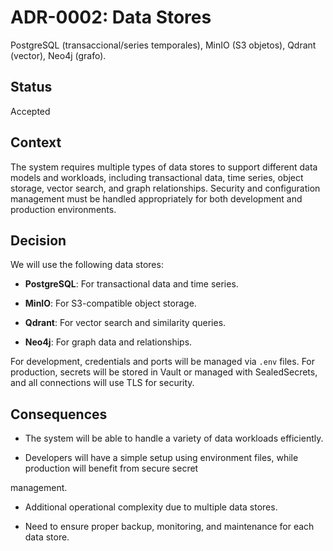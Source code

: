 # ADR-0002: Data Stores

PostgreSQL (transaccional/series temporales), MinIO (S3 objetos), Qdrant (vector), Neo4j (grafo).

## Status

Accepted

## Context

The system requires multiple types of data stores to support different data models and workloads, including
transactional data, time series, object storage, vector search, and graph relationships. Security and configuration
management must be handled appropriately for both development and production environments.

## Decision

We will use the following data stores:

- **PostgreSQL**: For transactional data and time series.

- **MinIO**: For S3-compatible object storage.

- **Qdrant**: For vector search and similarity queries.

- **Neo4j**: For graph data and relationships.

For development, credentials and ports will be managed via `.env` files. For production, secrets will be stored in
Vault or managed with SealedSecrets, and all connections will use TLS for security.

## Consequences

- The system will be able to handle a variety of data workloads efficiently.

- Developers will have a simple setup using environment files, while production will benefit from secure secret

management.

- Additional operational complexity due to multiple data stores.

- Need to ensure proper backup, monitoring, and maintenance for each data store.

